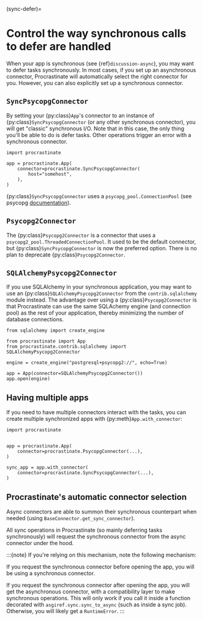 (sync-defer)=

# Control the way synchronous calls to defer are handled

When your app is synchronous (see {ref}`discussion-async`), you may want to
defer tasks synchronously.
In most cases, if you set up an asynchronous connector, Procrastinate will
automatically select the right connector for you. However, you can also
explicitly set up a synchronous connector.

## `SyncPsycopgConnector`

By setting your {py:class}`App`'s connector to an instance of {py:class}`SyncPsycopgConnector` (or
any other synchronous connector), you will get "classic" synchronous I/O. Note
that in this case, the only thing you'll be able to do is defer tasks. Other
operations trigger an error with a synchronous connector.

```
import procrastinate

app = procrastinate.App(
    connector=procrastinate.SyncPsycopgConnector(
        host="somehost",
    ),
)
```

{py:class}`SyncPsycopgConnector` uses a `psycopg_pool.ConnectionPool` (see psycopg
[documentation](https://www.psycopg.org/psycopg3/docs/api/pool.html#psycopg_pool.ConnectionPool)).

## `Psycopg2Connector`

The {py:class}`Psycopg2Connector` is a connector that uses a
`psycopg2_pool.ThreadedConnectionPool`. It used to be the default connector,
but {py:class}`SyncPsycopgConnector` is now the preferred option. There is no plan to
deprecate {py:class}`Psycopg2Connector`.

## `SQLAlchemyPsycopg2Connector`

If you use SQLAlchemy in your synchronous application, you may want to use an
{py:class}`SQLAlchemyPsycopg2Connector` from the `contrib.sqlalchemy` module instead. The
advantage over using a {py:class}`Psycopg2Connector` is that Procrastinate can use the same
SQLAchemy engine (and connection pool) as the rest of your application, thereby
minimizing the number of database connections.

```
from sqlalchemy import create_engine

from procrastinate import App
from procrastinate.contrib.sqlalchemy import SQLAlchemyPsycopg2Connector

engine = create_engine("postgresql+psycopg2://", echo=True)

app = App(connector=SQLAlchemyPsycopg2Connector())
app.open(engine)
```

## Having multiple apps

If you need to have multiple connectors interact with the tasks, you can
create multiple synchronized apps with {py:meth}`App.with_connector`:

```
import procrastinate


app = procrastinate.App(
    connector=procrastinate.PsycopgConnector(...),
)

sync_app = app.with_connector(
    connector=procrastinate.SyncPsycopgConnector(...),
)
```

## Procrastinate's automatic connector selection

Async connectors are able to summon their synchronous counterpart when needed
(using `BaseConnector.get_sync_connector`).

All sync operations in Procrastinate (so mainly deferring tasks synchronously)
will request the synchronous connector from the async connector under the hood.

:::{note}
If you're relying on this mechanism, note the following mechanism:

If you request the synchronous connector before opening the app, you will
be using a synchronous connector.

If you request the synchronous connector after opening the app, you will get
the asynchronous connector, with a compatibility layer to make synchronous
operations. This will only work if you call it inside a function decorated
with `asgiref.sync.sync_to_async` (such as inside a sync job). Otherwise,
you will likely get a `RuntimeError`.
:::
